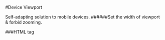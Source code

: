 #Device Viewport

Self-adapting solution to mobile devices.
######Set the width of viewport & forbid zooming.

###HTML tag
	<meta name="viewport"
  	  content="width=device-width,
              initial-scale=1.0,
              maximum-scale=1.0,
              user-scalable=no;"
    >

